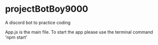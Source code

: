 # projectBotBoy9000
A discord bot to practice coding

App.js is the main file. To start the app please use the terminal command 'npm start' 